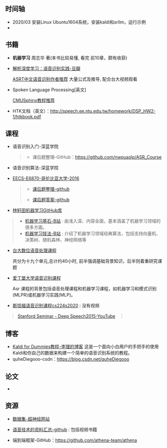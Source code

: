 
## 时间轴
- 2020/03 安装Linux Ubuntu1604系统，安装kaldi和srilm，运行示例
- 

## 书籍

 - **机器学习** 周志华 著(本书比较易懂, 看完 前10章，颇有收获)

 - [解析深度学习：语音识别实践-豆瓣](https://book.douban.com/subject/26820808/)

   [ASRT中文语音识别作者推荐](https://github.com/nl8590687/Machine-Learning-Tutorial-Chinese) 大量公式及推导, 配合台大视频观看

- Spoken Language Processing[英文]

  [CMUSphinx教程推荐]( https://cmusphinx.github.io/wiki/tutorial/ )

- HTK文档（英文）：<http://speech.ee.ntu.edu.tw/homework/DSP_HW2-1/htkbook.pdf>

## 课程

- 语音识别入门-深蓝学院

  > - 课后题整理-GitHub：<https://github.com/nwpuaslp/ASR_Course>

- 语音识别算法-深蓝学院

- [EECS-E6870-哥伦比亚大学-2016](http://www.ee.columbia.edu/~stanchen/spring16/e6870/outline.html)

  > - [课后题整理-github](<https://github.com/placebokkk/e6870/tree/master/lab1>)
  >
  > - [课后题答案-github](<https://github.com/kaituoxu/E6870>)

- [林轩田机器学习GitHub库](<https://github.com/RedstoneWill/HsuanTienLin_MachineLearning>)
>
> - [机器学习基石-B站](<https://www.bilibili.com/video/av12463015/>) : 由浅入深、内容全面，基本涵盖了机器学习领域的很多方面。
> - [机器学习技法-B站](<https://www.bilibili.com/video/av12469267/>) : 介绍了机器学习领域经典算法，包括支持向量机、决策树、随机森林、神经网络等

- [台大数位语音处理课程](http://ocw.aca.ntu.edu.tw/ntu-ocw/ocw/cou/104S204)

  共分为十九个单元,总计约40小时, 前半强调基础背景知识，后半则着重研究课题 

- [爱丁堡大学语音识别课程]( http://www.inf.ed.ac.uk/teaching/courses/asr/index-2020.html)

  Asr 课程的背景包括语音处理课程和机器学习课程，如机器学习和模式识别(MLPR)或机器学习实践(MLP)。

- [斯坦福语音识别课程cs224s2020](http://web.stanford.edu/class/cs224s/) : 没有视频

> [Stanford Seminar - Deep Speech2015-YouTube](https://www.youtube.com/watch?v=P9GLDezYVX4&list=PLPXcFKg4niEmdw2N_ntdRN9rYxHt-kvMc)　： 

## 博客

- [Kaldi for Dummies教程-李理的博客](http://fancyerii.github.io/kaldidoc/kaldi-for-dummy/)
  这是一个面向小白用户的手把手的使用Kaldi和你自己的数据来构建一个简单的语音识别系统的教程。
- quheDiegooo-csdn：<https://blog.csdn.net/quheDiegooo>

## 论文

- 

## 资源

- [数据集-超神经网站](https://hyper.ai/datasets)

- [语音技术的资料汇总-github](https://github.com/iamxiaoyubei/Voice-Tech-Study) : 包括视频书籍

- 端到端框架-GitHub：https://github.com/athena-team/athena

